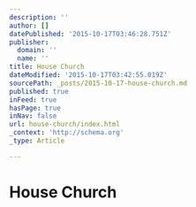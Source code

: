 ```yaml
---
description: ''
author: []
datePublished: '2015-10-17T03:46:28.751Z'
publisher:
  domain: ''
  name: ''
title: House Church
dateModified: '2015-10-17T03:42:55.019Z'
sourcePath: _posts/2015-10-17-house-church.md
published: true
inFeed: true
hasPage: true
inNav: false
url: house-church/index.html
_context: 'http://schema.org'
_type: Article

---
```

# House Church